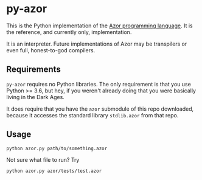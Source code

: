 # py-azor

This is the Python implementation of the [Azor programming language](https://github.com/cstuartroe/azor). It is the reference, and currently only,
implementation.

It is an interpreter. Future implementations of Azor may be transpilers or even full, honest-to-god compilers.

## Requirements

`py-azor` requires no Python libraries. The only requirement is that you use Python >= 3.6, but hey, if you weren't already doing that
you were basically living in the Dark Ages.

It does require that you have the `azor` submodule of this repo downloaded, because it accesses the standard library `stdlib.azor` from that repo.

## Usage

`python azor.py path/to/something.azor`

Not sure what file to run? Try

`python azor.py azor/tests/test.azor`

